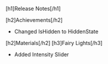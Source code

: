 [h1]Release Notes[/h1]

[h2]Achievements[/h2]
- Changed IsHidden to HiddenState

[h2]Materials[/h2]
[h3]Fairy Lights[/h3]
- Added Intensity Slider